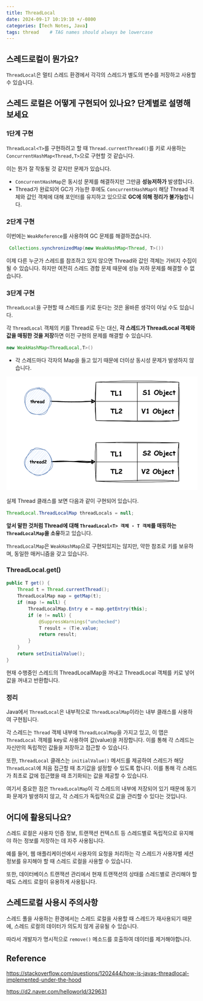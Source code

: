 ```yaml
---
title: ThreadLocal
date: 2024-09-17 10:19:10 +/-0800
categories: [Tech Notes, Java]
tags: thread    # TAG names should always be lowercase
---
```


## 스레드로컬이 뭔가요?

`ThreadLocal`은 멀티 스레드 환경에서 각각의 스레드가 별도의 변수를 저장하고 사용할 수 있습니다.

## 스레드 로컬은 어떻게 구현되어 있나요? 단계별로 설명해보세요

### 1단계 구현

`ThreadLocal<T>`를 구현하려고 할 때 `Thread.currentThread()`를 키로 사용하는 `ConcurrentHashMap<Thread,T>`으로 구현할 것 같습니다.

이는 뭔가 잘 작동될 것 같지만 문제가 있습니다.

- `ConcurrentHashMap`은 동시성 문제를 해결하지만 그만큼 **성능저하가** 발생합니다.
- Thread가 완료되어 GC가 가능한 후에도 `ConcurrentHashMap이` 해당 Thread 객체와 값인 객체에 대해 포인터를 유지하고 있으므로 **GC에 의해 정리가 불가능**합니다.


### 2단계 구현

이번에는 `WeakReference`를 사용하여 GC 문제를 해결하겠습니다. 

```java
 Collections.synchronizedMap(new WeakHashMap<Thread, T>())
```

이제 다른 누군가 스레드를 참조하고 있지 않으면 Thread와 값인 객체는 가비지 수집이 될 수 있습니다. 
하지만 여전히 스레드 경합 문제 때문에 성능 저하 문제를 해결할 수 없습니다.

### 3단계 구현

`ThreadLocal`을 구현할 때 스레드를 키로 둔다는 것은 올바른 생각이 아닐 수도 있습니다. 

각 `ThreadLocal` 객체의 키를 Thread로 두는 대신, **각 스레드가 ThreadLocal 객체와 값을 매핑한 것을 저장**하면 이전 구현의 문제를 해결할 수 있습니다.

```java
new WeakHashMap<ThreadLocal,T>()
```

- 각 스레드마다 각자의 Map을 들고 있기 때문에 더이상 동시성 문제가 발생하지 않습니다.

![](/assets/img/thread-local/img.png)

실제 Thread 클래스를 보면 다음과 같이 구현되어 있습니다.

```java
ThreadLocal.ThreadLocalMap threadLocals = null;
```

**앞서 말한 것처럼 Thread에 대해 `ThreadLocal<T> 객체 - T 객체`를 매핑하는 `ThreadLocalMap`을 소유**하고 있습니다. 

`ThreadLocalMap`은 `WeakHashMap`으로 구현되있지는 않지만, 약한 참조로 키를 보유하며, 동일한 매커니즘을 갖고 있습니다.

### ThreadLocal.get()

```java
public T get() {
    Thread t = Thread.currentThread();
    ThreadLocalMap map = getMap(t);
    if (map != null) {
        ThreadLocalMap.Entry e = map.getEntry(this);
        if (e != null) {
            @SuppressWarnings("unchecked")
            T result = (T)e.value;
            return result;
        }
    }
    return setInitialValue();
}
```
현재 수행중인 스레드의 ThreadLocalMap을 꺼내고 ThreadLocal 객체를 키로 넣어 값을 꺼내고 반환합니다. 


### 정리

Java에서 `ThreadLocal`은 내부적으로 `ThreadLocalMap`이라는 내부 클래스를 사용하여 구현됩니다.

각 스레드는 `Thread` 객체 내부에 `ThreadLocalMap`을 가지고 있고, 이 맵은 `ThreadLocal` 객체를 key로 사용하여 값(value)을 저장합니다. 
이를 통해 각 스레드는 자신만의 독립적인 값들을 저장하고 접근할 수 있습니다.

또한, `ThreadLocal` 클래스는 `initialValue()` 메서드를 제공하여 스레드가 해당 `ThreadLocal`에 처음 접근할 때 초기값을 설정할 수 있도록 합니다. 
이를 통해 각 스레드가 최초로 값에 접근했을 때 초기화되는 값을 제공할 수 있습니다.

여기서 중요한 점은 `ThreadLocalMap`이 각 스레드의 내부에 저장되어 있기 때문에 동기화 문제가 발생하지 않고, 각 스레드가 독립적으로 값을 관리할 수 있다는 것입니다.

## 어디에 활용되나요?

스레드 로컬은 사용자 인증 정보, 트랜잭션 컨텍스트 등 스레드별로 독립적으로 유지해야 하는 정보를 저장하는 데 자주 사용됩니다.

예를 들어, 웹 애플리케이션에서 사용자의 요청을 처리하는 각 스레드가 사용자별 세션 정보를 유지해야 할 때 스레드 로컬을 사용할 수 있습니다.

또한, 데이터베이스 트랜잭션 관리에서 현재 트랜잭션의 상태를 스레드별로 관리해야 할 때도 스레드 로컬이 유용하게 사용됩니다.

## 스레드로컬 사용시 주의사항

스레드 풀을 사용하는 환경에서는 스레드 로컬을 사용할 때 스레드가 재사용되기 때문에, 스레드 로컬의 데이터가 의도치 않게 공유될 수 있습니다.

따라서 개발자가 명시적으로 `remove()` 메소드를 호출하여 데이터를 제거해야합니다.




## Reference

https://stackoverflow.com/questions/1202444/how-is-javas-threadlocal-implemented-under-the-hood

https://d2.naver.com/helloworld/329631
